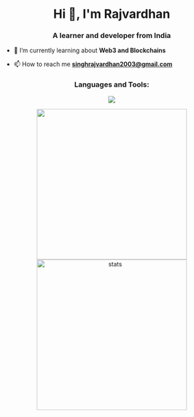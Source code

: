 <h1 align="center">Hi 👋, I'm Rajvardhan</h1>
<h3 align="center">A learner and developer from India</h3>
<!-- <img alt="Coder GIF" height=150 width=250 align = right src="https://media.tenor.com/2uyENRmiUt0AAAAC/coding.gif" /> -->


- 🌱 I’m currently learning about **Web3 and Blockchains**

- 📫 How to reach me **singhrajvardhan2003@gmail.com**

<h3 align="center">Languages and Tools:</h3>

<p align="center">
<img src="https://skillicons.dev/icons?i=cpp,docker,java,tensorflow,nextjs,nodejs,ts" > <!-- ,react,nodejs,express,js,mongodb,tailwind,vite -->
</p>

<!-- <p> <img align="center" src="https://github-readme-activity-graph.cyclic.app/graph?username=0xRajvardhan&bg_color=050505&color=a694ff&line=9f85ff&point=00ff1e&area=true&hide_border=true" alt="Graph" /></p> -->



<div align='center' width="6rem">
    <img  width="350px" h-[100px] src= "https://github-readme-stats.vercel.app/api/top-langs/?username=0xRajvardhan&theme=transparent&layout=compact&langs_count=10&hide=html,pug,python"/>
<!--     <img  width="300px" height="150px" src="https://github-readme-stats.vercel.app/api?username=0xRajvardhan&theme=jolly&show_icons=true"/> -->
    <img  width="350px"   src="https://github-readme-streak-stats.herokuapp.com?user=0xRajvardhan&theme=jolly&border_radius=5" alt= "stats"/>
</div>

#



<!-- ![](https://github.com/PulkitSinghDev/PulkitSinghDev/blob/main/footer.png) -->
